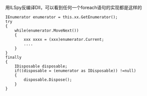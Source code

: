 用ILSpy反编译Dll，可以看到任何一个foreach语句的实现都是这样的

    IEnumerator enumerator = this.xx.GetEnumerator();
    try
    {
        while(enumerator.MoveNext())
        {
            xxx xxxx = (xxx)enumerator.Current;
            ....
        }
    }
    finally
    {
        IDisposable disposable;
        if((disposable = (enumerator as IDisposable)) !=null)
        {
            disposable.Dispose();
        }
    }
